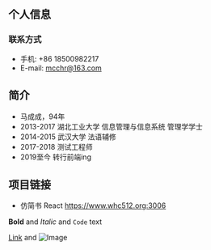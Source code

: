 ## 个人信息

### 联系方式
- 手机: +86 18500982217
- E-mail: mcchr@163.com

## 简介
- 马成成，94年
- 2013-2017 湖北工业大学 信息管理与信息系统  管理学学士
- 2014-2015 武汉大学  法语辅修
- 2017-2018 测试工程师
- 2019至今 转行前端ing

## 项目链接
- 仿简书 React https://www.whc512.org:3006


**Bold** and _Italic_ and `Code` text

[Link](url) and ![Image](src)
